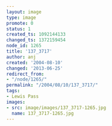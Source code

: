 ```yaml
---
layout: image
type: image
promote: 0
status: 1
created_ts: 1092144133
changed_ts: 1372159454
node_id: 1265
title: '137_3717'
author: anj
created: '2004-08-10'
changed: '2013-06-25'
redirect_from:
- "/node/1265/"
permalink: "/2004/08/10/137_3717/"
tags:
- Lewis Pass
images:
- src: image/images/137_3717-1265.jpg
  name: 137_3717-1265.jpg
---
```


